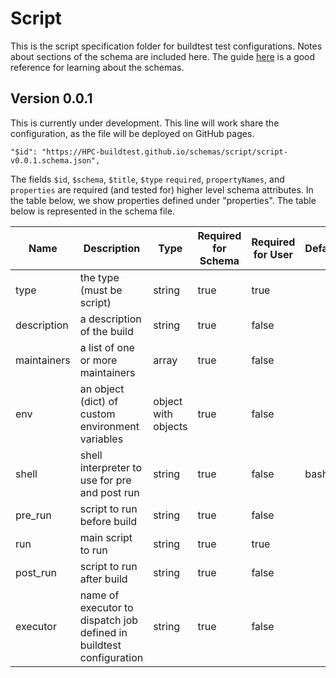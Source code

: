 # Script

This is the script specification folder for buildtest test configurations.
Notes about sections of the schema are included here. The guide [here](https://cswr.github.io/JsonSchema/)
is a good reference for learning about the schemas.

## Version 0.0.1

This is currently under development.
This line will work share the configuration, as the file will be deployed on GitHub pages.

```
"$id": "https://HPC-buildtest.github.io/schemas/script/script-v0.0.1.schema.json",
```

The fields `$id`, `$schema`, `$title`,  `$type` `required`, `propertyNames`,
and `properties` are required (and tested for) higher level schema attributes.
In the table below, we show properties defined under "properties". The
table below is represented in the schema file.


| Name | Description | Type | Required for Schema | Required for User | Default |
| ---- | ----------- | ---- | ------------------- | ----------------- | -------- |
| type | the type (must be script) | string | true | true | |
| description | a description of the build | string | true | false | |
| maintainers | a list of one or more maintainers | array | true | false | |
| env | an object (dict) of custom environment variables | object with objects | true | false |  |
| shell | shell interpreter to use for pre and post run | string | true | false | bash |
| pre_run | script to run before build | string | true | false | |
| run | main script to run | string | true | true | |
| post_run | script to run after build | string | true | false | |
| executor | name of executor to dispatch job defined in buildtest configuration | string | true | false | |
